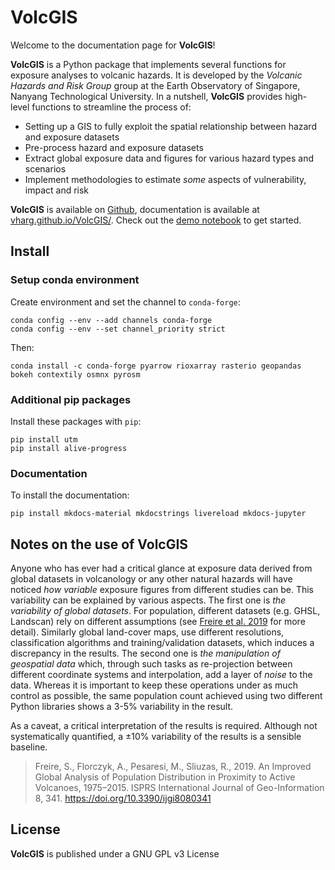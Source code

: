 # VolcGIS

Welcome to the documentation page for **VolcGIS**!

**VolcGIS** is a Python package that implements several functions for exposure analyses to volcanic hazards. It is developed by the *Volcanic Hazards and Risk Group* group at the Earth Observatory of Singapore, Nanyang Technological University. In a nutshell, **VolcGIS** provides high-level functions to streamline the process of:

- Setting up a GIS to fully exploit the spatial relationship between hazard and exposure datasets
- Pre-process hazard and exposure datasets
- Extract global exposure data and figures for various hazard types and scenarios
- Implement methodologies to estimate *some* aspects of vulnerability, impact and risk

**VolcGIS** is available on [Github](https://github.com/vharg/VolcGIS), documentation is available at [vharg.github.io/VolcGIS/](https://vharg.github.io/VolcGIS/). Check out the [demo notebook](https://vharg.github.io/VolcGIS/MASTER_example/) to get started.

## Install

### Setup conda environment

Create environment and set the channel to `conda-forge`:

```
conda config --env --add channels conda-forge
conda config --env --set channel_priority strict
```

Then:

```
conda install -c conda-forge pyarrow rioxarray rasterio geopandas bokeh contextily osmnx pyrosm
```

### Additional pip packages

Install these packages with `pip`:

```
pip install utm
pip install alive-progress
```

### Documentation

To install the documentation:

```
pip install mkdocs-material mkdocstrings livereload mkdocs-jupyter
```

## Notes on the use of VolcGIS

Anyone who has ever had a critical glance at exposure data derived from global datasets in volcanology or any other natural hazards will have noticed *how variable* exposure figures from different studies can be. This variability can be explained by various aspects. The first one is *the variability of global datasets*. For population, different datasets (e.g. GHSL, Landscan) rely on different assumptions (see [Freire et al. 2019](https://doi.org/10.3390/ijgi8080341) for more detail). Similarly global land-cover maps, use different resolutions, classification algorithms and training/validation datasets, which induces a discrepancy in the results. The second one is *the manipulation of geospatial data* which, through such tasks as re-projection between different coordinate systems and interpolation, add a layer of *noise* to the data. Whereas it is important to keep these operations under as much control as possible, the same population count achieved using two different Python libraries shows a 3-5% variability in the result.

As a caveat, a critical interpretation of the results is required. Although not systematically quantified, a ±10% variability of the results is a sensible baseline.

> Freire, S., Florczyk, A., Pesaresi, M., Sliuzas, R., 2019. An Improved Global Analysis of Population Distribution in Proximity to Active Volcanoes, 1975–2015. ISPRS International Journal of Geo-Information 8, 341. https://doi.org/10.3390/ijgi8080341

## License

**VolcGIS** is published under a GNU GPL v3 License
